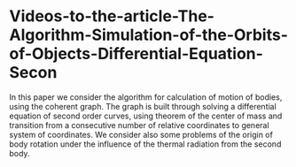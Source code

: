 # Videos-to-the-article-The-Algorithm-Simulation-of-the-Orbits-of-Objects-Differential-Equation-Secon
In this paper we consider the algorithm for calculation of motion of bodies, using the coherent graph. The graph is built through solving a differential equation of second order curves, using theorem of the center of mass and transition from a consecutive number of relative coordinates to general system of coordinates. We consider also some problems of the origin of body rotation under the influence of the thermal radiation from the second body.
